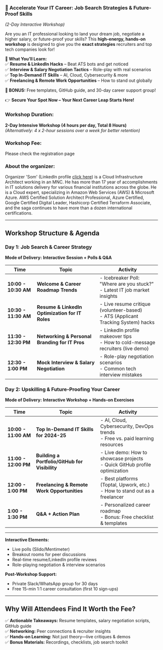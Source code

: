 
### **🚀 Accelerate Your IT Career: Job Search Strategies & Future-Proof Skills**  
*(2-Day Interactive Workshop)*  

Are you an IT professional looking to land your dream job, negotiate a higher salary, or future-proof your skills? This **high-energy, hands-on workshop** is designed to give you the **exact strategies** recruiters and top tech companies look for!  

**🔹 What You’ll Learn:**  
✅ **Resume & LinkedIn Hacks** – Beat ATS bots and get noticed  
✅ **Interview & Salary Negotiation Tactics** – Role-play with real scenarios  
✅ **Top In-Demand IT Skills** – AI, Cloud, Cybersecurity & more  
✅ **Freelancing & Remote Work Opportunities** – How to stand out globally  

**🎁 BONUS:** Free templates, GitHub guide, and 30-day career support group!  

👉 **Secure Your Spot Now – Your Next Career Leap Starts Here!** 

### **Workshop Duration:**  
**2-Day Intensive Workshop (4 hours per day, Total 8 Hours)**  
*(Alternatively: 4 x 2-hour sessions over a week for better retention)*  

### **Workshop Fee:**  

Please check the registration page

### **About the organizer:**
Organizer 'Som' (LinkedIn profile [click here](https://www.linkedin.com/in/somspeaks/)) is a Cloud Infrastructure Architect working in an MNC. He has more than 17 year of accomplishments in IT solutions delivery for various financial institutions across the globe. He is a Cloud expert, specializing in Amazon Web Services (AWS) & Microsoft Azure. AWS Certified Solution Architect Professional, Azure Certified, Google Certified Digital Leader, Hashicorp Certified Terraform Associate, and the saga continues to have more than a dozen international certifications.

---
## **Workshop Structure & Agenda**  

### **Day 1: Job Search & Career Strategy**  
**Mode of Delivery:** **Interactive Session + Polls & Q&A**  

| Time | Topic | Activity |  
|------|-------|----------|  
| **10:00 - 10:30 AM** | **Welcome & Career Roadmap Trends** | - Icebreaker Poll: "Where are you stuck?" <br> - Latest IT job market insights |  
| **10:30 - 11:30 AM** | **Resume & LinkedIn Optimization for IT Roles** | - Live resume critique (volunteer-based) <br> - ATS (Applicant Tracking System) hacks |  
| **11:30 - 12:30 PM** | **Networking & Personal Branding for IT Pros** | - LinkedIn profile makeover tips <br> - How to cold-message recruiters (live demo) |  
| **12:30 - 1:00 PM** | **Mock Interview & Salary Negotiation** | - Role-play negotiation scenarios <br> - Common tech interview mistakes |  

### **Day 2: Upskilling & Future-Proofing Your Career**  
**Mode of Delivery:** **Interactive Workshop + Hands-on Exercises**  

| Time | Topic | Activity |  
|------|-------|----------|  
| **10:00 - 11:00 AM** | **Top In-Demand IT Skills for 2024-25** | - AI, Cloud, Cybersecurity, DevOps trends <br> - Free vs. paid learning resources |  
| **11:00 - 12:00 PM** | **Building a Portfolio/GitHub for Visibility** | - Live demo: How to showcase projects <br> - Quick GitHub profile optimization |  
| **12:00 - 1:00 PM** | **Freelancing & Remote Work Opportunities** | - Best platforms (Toptal, Upwork, etc.) <br> - How to stand out as a freelancer |  
| **1:00 - 1:30 PM** | **Q&A + Action Plan** | - Personalized career roadmap <br> - Bonus: Free checklist & templates |  

---
 **Interactive Elements:**  
   - Live polls (Slido/Mentimeter)  
   - Breakout rooms for peer discussions  
   - Real-time resume/LinkedIn profile reviews  
   - Role-playing negotiation & interview scenarios  

 **Post-Workshop Support:**  
   - Private Slack/WhatsApp group for 30 days  
   - Free 15-min 1:1 career consultation (first 10 sign-ups)  

---
## **Why Will Attendees Find It Worth the Fee?**  
✅ **Actionable Takeaways:** Resume templates, salary negotiation scripts, GitHub guide  
✅ **Networking:** Peer connections & recruiter insights  
✅ **Hands-on Learning:** Not just theory—live critiques & demos  
✅ **Bonus Materials:** Recordings, checklists, job search toolkit  
